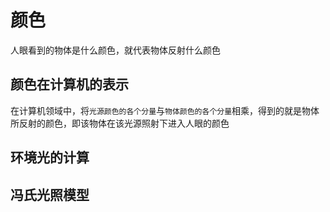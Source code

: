 # 颜色

人眼看到的物体是什么颜色，就代表物体反射什么颜色

## 颜色在计算机的表示

在计算机领域中，将`光源颜色的各个分量`与`物体颜色的各个分量`相乘，得到的就是物体所反射的颜色，即该物体在该光源照射下进入人眼的颜色

## 环境光的计算



## 冯氏光照模型

